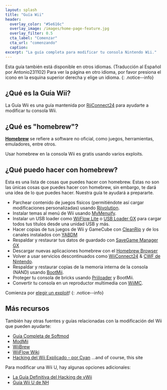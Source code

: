 ```yaml
---
layout: splash
title: "Guía Wii"
header:
  overlay_color: "#5e616c"
  overlay_image: /images/home-page-feature.jpg
  overlay_filter: 0.5
  cta_label: "Comenzar"
  cta_url: "comenzando"
  caption:
excerpt: "La guía completa para modificar tu consola Nintendo Wii."
---
```


Esta guía también está disponible en otros idiomas. (Traducción al Español por Antonio231102) Para ver la página en otro idioma, por favor presiona el icono en la esquina superior derecha y elige un idioma.
{: .notice--info}

## ¿Qué es la Guía Wii?

La Guía Wii es una guía mantenida por [RiiConnect24](https://rc24.xyz) para ayudarte a modificar tu consola Wii.

## ¿Qué es "homebrew"?

[**Homebrew**](https://es.wikipedia.org/wiki/Homebrew) se refiere a software no oficial, como juegos, herramientas, emuladores, entre otros.

Usar homebrew en la consola Wii es gratis usando varios exploits.

## ¿Qué puedo hacer con homebrew?

Esta es una lista de cosas que puedes hacer con homebrew. Estas no son las únicas cosas que puedes hacer con homebrew, sin embargo, te dará una idea de lo que puedes hacer. Nuestra guía te ayudará a prepararte.

- Parchear contenido de juegos físicos (permitiéndote así cargar modificaciones personalizadas) usando [Riivolution](http://www.wiibrew.org/wiki/Riivolution).
- Instalar temas al menú de Wii usando [MyMenuify](/themes).
- Instalar un USB loader como [WiiFlow Lite](https://gbatemp.net/threads/wiiflow-lite.422685/) o [USB Loader GX](/usbloadergx) para cargar todos tus títulos desde una unidad USB y más.
- Hacer copias de tus juegos de Wii y GameCube con [CleanRip](/dump-games) y de los canales instalados con [YABDM](/dump-wads)
- Respaldar y restaurar tus datos de guardado con [SaveGame Manager GX](https://wiidatabase.de/downloads/wii-tools/savegame-manager-gx-beta/)
- Descargar nuevas aplicaciones homebrew con el [Homebrew Browser](/hbb)
- Volver a usar servicios descontinuados como [WiiConnect24](/riiconnect24) & [CWF de Nintendo](/wiimmfi).
- Respaldar y restaurar copias de la memoria interna de la consola (NAND) usando [BootMii](http://bootmii.org).
- Proteger tu consola de bricks usando [Priiloader](/priiloader) y BootMii.
- Convertir tu consola en un reproductor multimedia con [WiiMC](http://www.wiimc.org/).

Comienza por [elegir un exploit](get-started)!
{: .notice--info}

## Más recursos

También hay otras fuentes y guías relacionadas con la modificación del Wii que pueden ayudarte:

- [Guía Completa de Softmod](https://sites.google.com/site/completesg/)
- [ModMii](http://modmii.000webhostapp.com/)
- [WiiBrew](https://wiibrew.org/)
- [WiiFlow Wiki](https://sites.google.com/site/wiiflowiki4/)
- [Hacking del Wii Explicado - por Cyan](https://gbatemp.net/threads/wii-hacking-explained.501605/) ...and of course, this site

Para modificar una Wii U, hay algunas opciones adicionales:
- [La Guía Definitiva del Hacking de vWii](https://gbatemp.net/threads/the-definitive-vwii-hacking-guide.425852/)
- [Guía Wii U de NH](https://wiiuguide.xyz)
